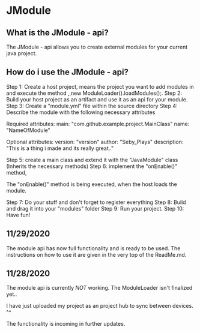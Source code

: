 # JModule

What is the JModule - api?
-
The JModule - api allows you to create external modules for your current java project.


How do i use the JModule - api?
-
Step 1: Create a host project, means the project you want to add modules in and execute the method ,,new ModuleLoader().loadModules();.
Step 2: Build your host project as an artifact and use it as an api for your module.
Step 3: Create a "module.yml" file within the source directory
Step 4: Describe the module with the following necessary attributes

Required attributes:
main: "com.github.example.project.MainClass"
name: "NameOfModule"

Optional attributes:
version: "version"
author: "Seby_Plays"
description: "This is a thing i made and its really great.."

Step 5: create a main class and extend it with the "JavaModule" class (Inherits the necessary methods)
Step 6: implement the "onEnable()" method,

The "onEnable()" method is being executed, when the host loads the module.

Step 7: Do your stuff and don't forget to register everything
Step 8: Build and drag it into your "modules" folder
Step 9: Run your project.
Step 10: Have fun!


11/29/2020
-
The module api has now full functionality and is ready to be used.
The instructions on how to use it are given in the very top of the ReadMe.md.

11/28/2020
-
The module api is currently *NOT* working.
The ModuleLoader isn't finalized yet..

I have just uploaded my project as an project hub to sync between devices.
 ^^

The functionality is incoming in further updates.
